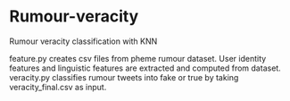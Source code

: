 # Rumour-veracity
Rumour veracity classification with KNN 



feature.py creates csv files from  pheme rumour dataset. User identity features and linguistic features are extracted and computed from dataset. veracity.py classifies rumour tweets into fake or true by taking veracity_final.csv as input.

